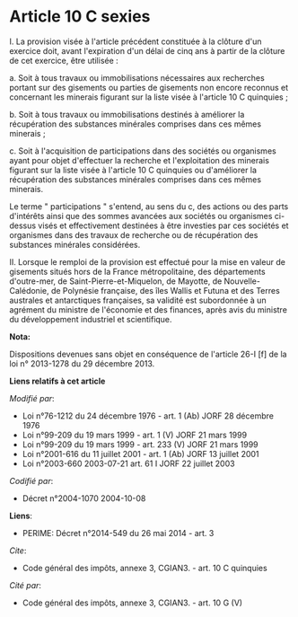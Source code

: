 # Article 10 C sexies

I. La provision visée à l'article précédent constituée à la clôture d'un exercice doit, avant l'expiration d'un délai de cinq
ans à partir de la clôture de cet exercice, être utilisée : 

a. Soit à tous travaux ou immobilisations nécessaires aux recherches portant sur des gisements ou parties de gisements non
encore reconnus et concernant les minerais figurant sur la liste visée à l'article 10 C quinquies ; 

b. Soit à tous travaux ou immobilisations destinés à améliorer la récupération des substances minérales comprises dans ces
mêmes minerais ; 

c. Soit à l'acquisition de participations dans des sociétés ou organismes ayant pour objet d'effectuer la recherche et
l'exploitation des minerais figurant sur la liste visée à l'article 10 C quinquies ou d'améliorer la récupération des
substances minérales comprises dans ces mêmes minerais. 

Le terme " participations " s'entend, au sens du c, des actions ou des parts d'intérêts ainsi que des sommes avancées aux
sociétés ou organismes ci-dessus visés et effectivement destinées à être investies par ces sociétés et organismes dans des
travaux de recherche ou de récupération des substances minérales considérées. 

II. Lorsque le remploi de la provision est effectué pour la mise en valeur de gisements situés hors de la France
métropolitaine, des départements d'outre-mer, de Saint-Pierre-et-Miquelon, de Mayotte, de Nouvelle-Calédonie, de Polynésie
française, des îles Wallis et Futuna et des Terres australes et antarctiques françaises, sa validité est subordonnée à un
agrément du ministre de l'économie et des finances, après avis du ministre du développement industriel et scientifique.

**Nota:**

Dispositions devenues sans objet en conséquence de l'article 26-I [f] de la loi n° 2013-1278 du 29 décembre 2013.

**Liens relatifs à cet article**

_Modifié par_:

  - Loi n°76-1212 du 24 décembre 1976 - art. 1 (Ab) JORF 28 décembre 1976
  - Loi n°99-209 du 19 mars 1999 - art. 1 (V) JORF 21 mars 1999
  - Loi n°99-209 du 19 mars 1999 - art. 233 (V) JORF 21 mars 1999
  - Loi n°2001-616 du 11 juillet 2001 - art. 1 (Ab) JORF 13 juillet 2001
  - Loi n°2003-660 2003-07-21 art. 61 I JORF 22 juillet 2003

_Codifié par_:

  - Décret n°2004-1070 2004-10-08

**Liens**:

  - PERIME: Décret n°2014-549 du 26 mai 2014 - art. 3

_Cite_:

  - Code général des impôts, annexe 3, CGIAN3. - art. 10 C quinquies

_Cité par_:

  - Code général des impôts, annexe 3, CGIAN3. - art. 10 G (V)
